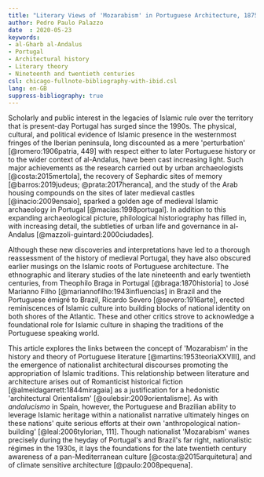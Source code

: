 ```yaml
---
title: "Literary Views of 'Mozarabism' in Portuguese Architecture, 1875--1945"
author: Pedro Paulo Palazzo
date  : 2020-05-23
keywords:
- al-Gharb al-Andalus
- Portugal
- Architectural history
- Literary theory
- Nineteenth and twentieth centuries
csl: chicago-fullnote-bibliography-with-ibid.csl
lang: en-GB
suppress-bibliography: true
---
```


Scholarly and public interest in the legacies of Islamic rule over the
territory that is present-day Portugal has surged since the 1990s. The
physical, cultural, and political evidence of Islamic presence in the
westernmost fringes of the Iberian peninsula, long discounted as a mere
'perturbation' [@romero:1906patria, 449] with respect either to later
Portuguese history or to the wider context of al-Andalus, have been
cast increasing light. Such major achievements as the research carried
out by urban archaeologists [@costa:2015mertola], the recovery of
Sephardic sites of memory [@barros:2019judeus; @prata:2017heranca], and
the study of the Arab housing compounds on the sites of later medieval
castles [@inacio:2009ensaio], sparked a golden age of medieval Islamic
archaeology in Portugal [@macias:1998portugal]. In addition to this
expanding archaeological picture, philological historiography has filled
in, with increasing detail, the subtleties of urban life and governance
in al-Andalus [@mazzoli-guintard:2000ciudades].

Although these new discoveries and interpretations have led to a
thorough reassessment of the history of medieval Portugal, they have
also obscured earlier musings on the Islamic roots of Portuguese
architecture. The  ethnographic and literary studies of the late
nineteenth and early twentieth centuries, from Theophilo Braga in
Portugal [@braga:1870historia] to José Marianno Filho
[@mariannofilho:1943influencias] in Brazil and the Portuguese émigré to
Brazil, Ricardo Severo [@severo:1916arte], erected reminiscences of
Islamic culture into building blocks of national identity on both shores
of the Atlantic. These and other critics strove to acknowledge a
foundational role for Islamic culture in shaping the traditions of the
Portuguese speaking world.

This article explores the links between the concept of 'Mozarabism' in
the history and theory of Portuguese literature
[@martins:1953teoriaXXVIII], and the emergence of nationalist
architectural discourses promoting the appropriation of Islamic
traditions. This relationship between literature and architecture arises
out of Romanticist historical fiction [@almeidagarrett:1844miragaia] as
a justification for a hedonistic 'architectural Orientalism'
[@oulebsir:2009orientalisme]. As with *andalucismo* in Spain, however,
the Portuguese and Brazilian ability to leverage Islamic heritage within
a nationalist narrative ultimately hinges on these nations' quite
serious efforts at their own 'anthropological nation-building'
[@leal:2006tylorian, 111]. Though nationalist 'Mozarabism' wanes
precisely during the heyday of Portugal's and Brazil's far right,
nationalistic régimes in the 1930s, it lays the foundations for the late
twentieth century awareness of a pan-Mediterranean culture
[@costa:@2015arquitetura] and of climate sensitive architecture
[@paulo:2008pequena].

